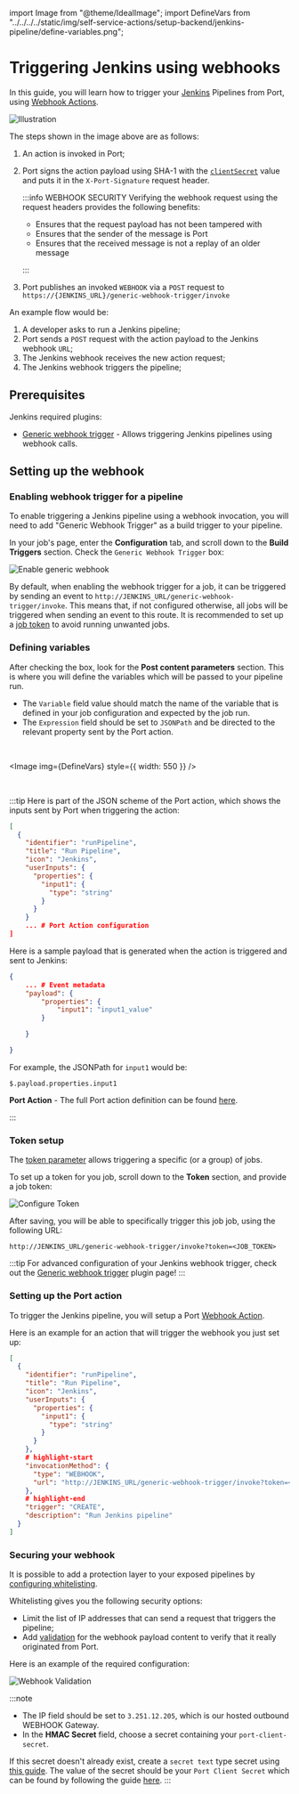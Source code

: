 import Image from "@theme/IdealImage";
import DefineVars from "../../../../static/img/self-service-actions/setup-backend/jenkins-pipeline/define-variables.png";

# Triggering Jenkins using webhooks

In this guide, you will learn how to trigger your [Jenkins](https://www.jenkins.io/) Pipelines from Port, using [Webhook Actions](../webhook/).

![Illustration](../../../../static/img/self-service-actions/setup-backend/jenkins-pipeline/jenkins-illustration.png)

The steps shown in the image above are as follows:

1. An action is invoked in Port;
2. Port signs the action payload using SHA-1 with the [`clientSecret`](../../../build-your-software-catalog/sync-data-to-catalog/api/api.md#find-your-port-credentials) value and puts it in the `X-Port-Signature` request header.

   :::info WEBHOOK SECURITY
   Verifying the webhook request using the request headers provides the following benefits:

   - Ensures that the request payload has not been tampered with
   - Ensures that the sender of the message is Port
   - Ensures that the received message is not a replay of an older message

   :::

3. Port publishes an invoked `WEBHOOK` via a `POST` request to `https://{JENKINS_URL}/generic-webhook-trigger/invoke`

An example flow would be:

1. A developer asks to run a Jenkins pipeline;
2. Port sends a `POST` request with the action payload to the Jenkins webhook `URL`;
3. The Jenkins webhook receives the new action request;
4. The Jenkins webhook triggers the pipeline;

## Prerequisites

Jenkins required plugins:

- [Generic webhook trigger](https://plugins.jenkins.io/generic-webhook-trigger/) - Allows triggering Jenkins pipelines using webhook calls.

## Setting up the webhook

### Enabling webhook trigger for a pipeline

To enable triggering a Jenkins pipeline using a webhook invocation, you will need to add "Generic Webhook Trigger" as a build trigger to your pipeline.

In your job's page, enter the **Configuration** tab, and scroll down to the **Build Triggers** section. Check the `Generic Webhook Trigger` box:

![Enable generic webhook](../../../../static/img/self-service-actions/setup-backend/jenkins-pipeline/check-generic-webhook-option.png)

By default, when enabling the webhook trigger for a job, it can be triggered by sending an event to `http://JENKINS_URL/generic-webhook-trigger/invoke`. This means that, if not configured otherwise, all jobs will be triggered when sending an event to this route. It is recommended to set up a [job token](jenkins-pipeline.md#token-setup) to avoid running unwanted jobs.

### Defining variables

After checking the box, look for the **Post content parameters** section. This is where you will define the variables which will be passed to your pipeline run.

- The `Variable` field value should match the name of the variable that is defined in your job configuration and expected by the job run.
- The `Expression` field should be set to `JSONPath` and be directed to the relevant property sent by the Port action.

<br/>

<Image img={DefineVars} style={{ width: 550 }} />

<br/>

:::tip
Here is part of the JSON scheme of the Port action, which shows the inputs sent by Port when triggering the action:

```json showLineNumber
[
  {
    "identifier": "runPipeline",
    "title": "Run Pipeline",
    "icon": "Jenkins",
    "userInputs": {
      "properties": {
        "input1": {
          "type": "string"
        }
      }
    }
    ... # Port Action configuration
]
```

Here is a sample payload that is generated when the action is triggered and sent to Jenkins:

```json showLineNumber
{
    ... # Event metadata
    "payload": {
        "properties": {
            "input1": "input1_value"
        }

    }

}
```

For example, the JSONPath for `input1` would be:

```text
$.payload.properties.input1
```

**Port Action** - The full Port action definition can be found [here](./jenkins-pipeline.md#setting-up-the-port-action).

:::

### Token setup

The [token parameter](https://plugins.jenkins.io/generic-webhook-trigger/#plugin-content-token-parameter) allows triggering a specific (or a group) of jobs.

To set up a token for you job, scroll down to the **Token** section, and provide a job token:

![Configure Token](../../../../static/img/self-service-actions/setup-backend/jenkins-pipeline/configure-token.png)

After saving, you will be able to specifically trigger this job job, using the following URL:

```text showLineNumbers
http://JENKINS_URL/generic-webhook-trigger/invoke?token=<JOB_TOKEN>
```

:::tip
For advanced configuration of your Jenkins webhook trigger, check out the [Generic webhook trigger](https://plugins.jenkins.io/generic-webhook-trigger/) plugin page!
:::

### Setting up the Port action

To trigger the Jenkins pipeline, you will setup a Port [Webhook Action](../webhook/).

Here is an example for an action that will trigger the webhook you just set up:

```json showLineNumbers
[
  {
    "identifier": "runPipeline",
    "title": "Run Pipeline",
    "icon": "Jenkins",
    "userInputs": {
      "properties": {
        "input1": {
          "type": "string"
        }
      }
    },
    # highlight-start
    "invocationMethod": {
      "type": "WEBHOOK",
      "url": "http://JENKINS_URL/generic-webhook-trigger/invoke?token=<JOB_TOKEN>"
    },
    # highlight-end
    "trigger": "CREATE",
    "description": "Run Jenkins pipeline"
  }
]
```

### Securing your webhook

It is possible to add a protection layer to your exposed pipelines by [configuring whitelisting](https://plugins.jenkins.io/generic-webhook-trigger/#plugin-content-whitelist-hosts).

Whitelisting gives you the following security options:

- Limit the list of IP addresses that can send a request that triggers the pipeline;
- Add [validation](../webhook/signature-verification.md) for the webhook payload content to verify that it really originated from Port.

Here is an example of the required configuration:

![Webhook Validation](../../../../static/img/self-service-actions/setup-backend/jenkins-pipeline/validate-webhook.png)

:::note

- The IP field should be set to `3.251.12.205`, which is our hosted outbound WEBHOOK Gateway.
- In the **HMAC Secret** field, choose a secret containing your `port-client-secret`.

If this secret doesn't already exist, create a `secret text` type secret using [this guide](https://www.jenkins.io/doc/book/using/using-credentials/). The value of the secret should be your `Port Client Secret` which can be found by following the guide [here](https://docs.getport.io/build-your-software-catalog/sync-data-to-catalog/api/#find-your-port-credentials).
:::
